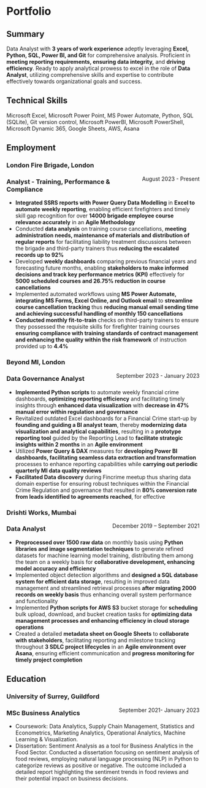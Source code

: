# Portfolio

## Summary
Data Analyst with **3 years of work experience** adeptly leveraging **Excel, Python, SQL, Power
BI, and Git** for comprehensive analysis. Proficient in **meeting reporting requirements,
ensuring data integrity,** and **driving efficiency**. Ready to apply analytical prowess to excel in
the role of **Data Analyst**, utilizing comprehensive skills and expertise
to contribute effectively towards organizational goals and success.

## Technical Skills
Microsoft Excel, Microsoft Power Point, MS Power Automate, Python, SQL
(SQLite), Git version control, Microsoft PowerBI, Microsoft PowerShell, Microsoft Dynamic 365,
Google Sheets, AWS, Asana

## Employment
### London Fire Brigade, London 
<span style="float: right;">August 2023 - Present</span>
### Analyst - Training, Performance & Compliance
- **Integrated SSRS reports with Power Query Data Modelling** in **Excel to automate weekly 
reporting**, enabling efficient firefighters and timely skill gap recognition
for over **14000 brigade employee course relevance accurately** in an **Agile Methodology**
- Conducted **data analysis** on training course cancellations, **meeting administration needs,
maintenance of materials and distribution of regular reports** for facilitating liability
treatment discussions between the brigade and third-party trainers thus **reducing the
escalated records up to 92%**
- Developed **weekly dashboards** comparing previous financial years and forecasting future
months, enabling **stakeholders to make informed decisions and track key performance
metrics (KPI)** effectively for **5000 scheduled courses and 26.75% reduction in course
cancellations**
- Implemented automated workflows using **MS Power Automate, integrating MS Forms,
Excel Online, and Outlook email** to **streamline course cancellation tracking** thus
**reducing manual email sending time and achieving successful handling of monthly 150
cancellations**
- **Conducted monthly fit-to-train** checks on third-party trainers to ensure they possessed
the requisite skills for firefighter training courses **ensuring compliance with training
standards of contract management and enhancing the quality within the risk
framework** of instruction provided up to **4.4%**

### Beyond MI, London
<span style="float: right;">September 2023 - January 2023</span>
### Data Governance Analyst
- **Implemented Python scripts** to automate weekly financial crime dashboards,
**optimizing reporting efficiency** and facilitating timely insights through **enhanced
data visualization** with **decrease in 47% manual error within regulation and
governance**
- Revitalized outdated Excel dashboards for a Financial Crime start-up by **founding and
guiding a BI analyst team**, thereby **modernizing data visualization and analytical
capabilities**, resulting in a **prototype reporting tool** guided by the Reporting Lead to
**facilitate strategic insights within 2 months** in an **Agile environment**
- Utilized **Power Query & DAX** measures for **developing Power BI dashboards,
facilitating seamless data extraction and transformation** processes to enhance
reporting capabilities while **carrying out periodic quarterly MI data quality reviews**
- **Facilitated Data discovery** during Fincrime meetup thus sharing data domain expertise
for ensuring robust techniques within the Financial Crime Regulation and governance
that resulted in **80% conversion rate from leads identified to agreements reached**, for
effective

### Drishti Works, Mumbai
<span style="float: right;">December 2019 – September 2021</span>
### Data Analyst
- **Preprocessed over 1500 raw data** on monthly basis using **Python libraries and image
segmentation techniques** to generate refined datasets for machine learning model
training, distributing them among the team on a weekly basis for **collaborative
development, enhancing model accuracy and efficiency**
- Implemented object detection algorithms and **designed a SQL database system for
efficient data storage**, resulting in improved data management and streamlined
retrieval processes **after migrating 2000 records on weekly basis** thus enhancing overall system
performance and functionality
- Implemented **Python scripts for AWS S3** bucket storage for **scheduling** bulk upload,
download, and bucket creation tasks for **optimizing data management processes and
enhancing efficiency in cloud storage operations**
- Created a detailed **metadata sheet on Google Sheets** to **collaborate with
stakeholders**, facilitating reporting and milestone tracking throughout **3 SDLC
project lifecycles** in an **Agile environment over Asana**, ensuring efficient
communication and **progress monitoring for timely project completion**

## Education
### University of Surrey, Guildford
<span style="float: right;">September 2021- January 2023</span>
### MSc Business Analytics
- Coursework: Data Analytics, Supply Chain Management, Statistics and Econometrics,
Marketing Analytics, Operational Analytics, Machine Learning & Visualization.
- Dissertation: Sentiment Analysis as a tool for Business Analytics in the Food Sector.
Conducted a dissertation focusing on sentiment analysis of food reviews, employing
natural language processing (NLP) in Python to categorize reviews as positive or
negative. The outcome included a detailed report highlighting the sentiment trends in
food reviews and their potential impact on business decisions.
